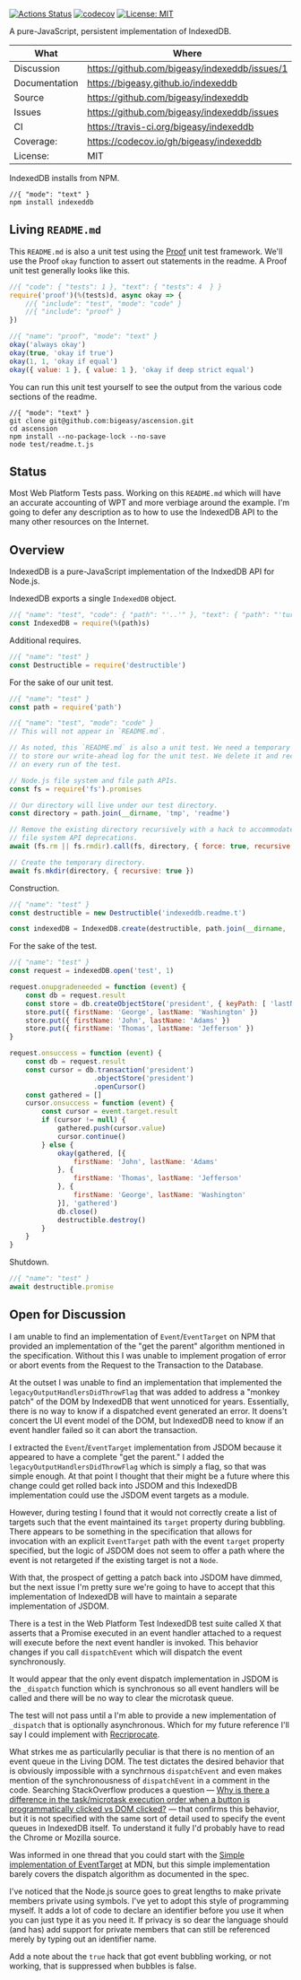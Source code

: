 [![Actions Status](https://github.com/bigeasy/indexeddb/workflows/Node%20CI/badge.svg)](https://github.com/bigeasy/indexeddb/actions)
[![codecov](https://codecov.io/gh/bigeasy/indexeddb/branch/master/graph/badge.svg)](https://codecov.io/gh/bigeasy/indexeddb)
[![License: MIT](https://img.shields.io/badge/License-MIT-yellow.svg)](https://opensource.org/licenses/MIT)

A pure-JavaScript, persistent implementation of IndexedDB.

| What          | Where                                         |
| --- | --- |
| Discussion    | https://github.com/bigeasy/indexeddb/issues/1 |
| Documentation | https://bigeasy.github.io/indexeddb           |
| Source        | https://github.com/bigeasy/indexeddb          |
| Issues        | https://github.com/bigeasy/indexeddb/issues   |
| CI            | https://travis-ci.org/bigeasy/indexeddb       |
| Coverage:     | https://codecov.io/gh/bigeasy/indexeddb       |
| License:      | MIT                                           |


IndexedDB installs from NPM.

```text
//{ "mode": "text" }
npm install indexeddb
```

## Living `README.md`

This `README.md` is also a unit test using the
[Proof](https://github.com/bigeasy/proof) unit test framework. We'll use the
Proof `okay` function to assert out statements in the readme. A Proof unit test
generally looks like this.


```javascript
//{ "code": { "tests": 1 }, "text": { "tests": 4  } }
require('proof')(%(tests)d, async okay => {
    //{ "include": "test", "mode": "code" }
    //{ "include": "proof" }
})
```

```javascript
//{ "name": "proof", "mode": "text" }
okay('always okay')
okay(true, 'okay if true')
okay(1, 1, 'okay if equal')
okay({ value: 1 }, { value: 1 }, 'okay if deep strict equal')
```

You can run this unit test yourself to see the output from the various
code sections of the readme.

```text
//{ "mode": "text" }
git clone git@github.com:bigeasy/ascension.git
cd ascension
npm install --no-package-lock --no-save
node test/readme.t.js
```

## Status

Most Web Platform Tests pass. Working on this `README.md` which will have an
accurate accounting of WPT and more verbiage around the example. I'm going to
defer any description as to how to use the IndexedDB API to the many other
resources on the Internet.

## Overview

IndexedDB is a pure-JavaScript implementation of the IndxedDB API for Node.js.

IndexedDB exports a single `IndexedDB` object.

```javascript
//{ "name": "test", "code": { "path": "'..'" }, "text": { "path": "'turnstile'" } }
const IndexedDB = require(%(path)s)
```

Additional requires.

```javascript
//{ "name": "test" }
const Destructible = require('destructible')
```

For the sake of our unit test.
```javascript
//{ "name": "test" }
const path = require('path')
```

```javascript
//{ "name": "test", "mode": "code" }
// This will not appear in `README.md`.

// As noted, this `README.md` is also a unit test. We need a temporary directory
// to store our write-ahead log for the unit test. We delete it and recreate it
// on every run of the test.

// Node.js file system and file path APIs.
const fs = require('fs').promises

// Our directory will live under our test directory.
const directory = path.join(__dirname, 'tmp', 'readme')

// Remove the existing directory recursively with a hack to accommodate Node.js
// file system API deprecations.
await (fs.rm || fs.rmdir).call(fs, directory, { force: true, recursive: true })

// Create the temporary directory.
await fs.mkdir(directory, { recursive: true })
```

Construction.

```javascript
//{ "name": "test" }
const destructible = new Destructible('indexeddb.readme.t')

const indexedDB = IndexedDB.create(destructible, path.join(__dirname, 'tmp', 'readme'))
```

For the sake of the test.

```javascript
//{ "name": "test" }
const request = indexedDB.open('test', 1)

request.onupgradeneeded = function (event) {
    const db = request.result
    const store = db.createObjectStore('president', { keyPath: [ 'lastName', 'firstName' ] })
    store.put({ firstName: 'George', lastName: 'Washington' })
    store.put({ firstName: 'John', lastName: 'Adams' })
    store.put({ firstName: 'Thomas', lastName: 'Jefferson' })
}

request.onsuccess = function (event) {
    const db = request.result
    const cursor = db.transaction('president')
                     .objectStore('president')
                     .openCursor()
    const gathered = []
    cursor.onsuccess = function (event) {
        const cursor = event.target.result
        if (cursor != null) {
            gathered.push(cursor.value)
            cursor.continue()
        } else {
            okay(gathered, [{
                firstName: 'John', lastName: 'Adams'
            }, {
                firstName: 'Thomas', lastName: 'Jefferson'
            }, {
                firstName: 'George', lastName: 'Washington'
            }], 'gathered')
            db.close()
            destructible.destroy()
        }
    }
}
```

Shutdown.

```javascript
//{ "name": "test" }
await destructible.promise
```

## Open for Discussion

I am unable to find an implementation of `Event`/`EventTarget` on NPM that
provided an implementation of the "get the parent" algorithm mentioned in the
specification. Without this I was unable to implement progation of error or
abort events from the Request to the Transaction to the Database.

At the outset I was unable to find an implementation that implemented the
`legacyOutputHandlersDidThrowFlag` that was added to address a "monkey patch" of
the DOM by IndexedDB that went unnoticed for years. Essentially, there is no way
to know if a dispatched event generated an error. It doens't concert the UI
event model of the DOM, but IndexedDB need to know if an event handler failed so
it can abort the transaction.

I extracted the `Event`/`EventTarget` implementation from JSDOM because it
appeared to have a complete "get the parent." I added the
`legacyOutputHandlersDidThrowFlag` which is simply a flag, so that was simple
enough. At that point I thought that their might be a future where this change
could get rolled back into JSDOM and this IndexedDB implementation could use the
JSDOM event targets as a module.

However, during testing I found that it would not correctly create a
list of targets such that the event maintained its `target` property during
bubbling. There appears to be something in the specification that allows for
invocation with an explicit `EventTarget` path with the event `target` property
specified, but the logic of JSDOM does not seem to offer a path where the event
is not retargeted if the existing target is not a `Node`.

With that, the prospect of getting a patch back into JSDOM have dimmed, but the
next issue I'm pretty sure we're going to have to accept that this
implementation of IndexedDB will have to maintain a separate implementation of
JSDOM.

There is a test in the Web Platform Test IndexedDB test suite called X that
asserts that a Promise executed in an event handler attached to a request will
execute before the next event handler is invoked. This behavior changes if you
call `dispatchEvent` which will dispatch the event synchronously.

It would appear that the only event dispatch implementation in JSDOM is the
`_dispatch` function which is synchronous so all event handlers will be called
and there will be no way to clear the microtask queue.

The test will not pass until a I'm able to provide a new implementation of
`_dispatch` that is optionally asynchronous. Which for my future reference I'll
say I could implement with
[Recriprocate](https://github.com/bigeasy/reciprocate).

What strkes me as particularlly peculiar is that there is no mention of an event
queue in the Living DOM. The test dictates the desired behavior that is
obviously impossible with a synchrnous `dispatchEvent` and even makes mention of
the synchronousness of `dispatchEvent` in a comment in the code. Searching
StackOverflow produces a question &mdash;
[Why is there a difference in the task/microtask execution order when a button
is programmatically clicked vs DOM
clicked?](https://stackoverflow.com/questions/55709512/why-is-there-a-difference-in-the-task-microtask-execution-order-when-a-button-is)
&mdash; that confirms this behavior, but it is not specified with the same sort
of detail used to specify the event queues in IndexedDB itself. To understand it
fully I'd probably have to read the Chrome or Mozilla source.

Was informed in one thread that you could start with the [Simple implementation
of
EventTarget](https://developer.mozilla.org/en-US/docs/Web/API/EventTarget#simple_implementation_of_eventtarget)
at MDN, but this simple implementation barely covers the dispatch algorithm as
documented in the spec.

I've noticed that the Node.js source goes to great lengths to make private
members private using symbols. I've yet to adopt this style of programming
myself. It adds a lot of code to declare an identifier before you use it when
you can just type it as you need it. If privacy is so dear the language should
(and has) add support for private members that can still be referenced merely by
typing out an identifier name.

Add a note about the `true` hack that got event bubbling working, or not
working, that is suppressed when bubbles is false.
